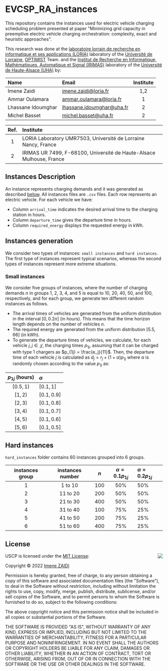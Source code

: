 # EVCSP_RA_instances
This repository contains the instances used for electric vehicle charging scheduling problem presented at paper "Minimizing grid capacity in preemptive electric vehicle charging orchestration: complexity, exact and heuristic approaches".

This research was done at the [laboratoire lorrain de recherche en informatique et ses applications (LORIA)](https://www.loria.fr/en/) laboratory of the [Université de Lorraine](https://www.univ-lorraine.fr/), [OPTIMIST](https://optimist.loria.fr/) Team. and the [Institut de Recherche en Informatique, Mathématiques, Automatique et Signal (IRIMAS)](https://www.irimas.uha.fr/) laboratory of the [Université de Haute-Alsace (UHA)](https://www.uha.fr/) by:

| Name                | Email                      | Institute |
|:--------------------|:---------------------------|:---------:|
| Imene Zaidi         | imene.zaidi@loria.fr       |    1,2    |
| Ammar Oulamara      | ammar.oulamara@loria.fr    |    1      |
| Lhassane Idoumghar  | lhassane.idoumghar@uha.fr  |    2      |
| Michel Basset       | michel.basset@uha.fr       |    2      |

| Ref. | Institute                                                            |
|:----:|:---------------------------------------------------------------------|
|  1   |  LORIA Laboratory UMR7503, Université de Lorraine Nancy, France      |
|  2   |  IRIMAS UR 7499, F-68100, Université de Haute-Alsace Mulhouse, France |


## Instances Description
An instance represents charging demands and it was generated as described [below](#instances-generation). All instances files are `.csv` files. Each row represents an electric vehicle. For each vehicle we have:
- Column `arrival_time` indicates the desired arrival time to the charging station in hours.
-  Column `departure_time` gives the departure time in hours.
-  Column `required_energy` displays the requested energy in kWh.


## Instances generation
We consider two types of instances: `small instances` and `hard instances`. The first type of instances represent typical scenarios, whereas the second types of instances represent more extreme situations.

### Small instances
We consider five groups of instances, where the number of charging demands $n$ in groups 1, 2, 3, 4, and 5 is equal to 10, 20, 40, 50, and 100, respectively, and for each group, we generate ten different random instances as follows.
- The arrival times of vehicles are generated from the uniform distribution in the interval  $[0, 0.2 n]$ (in hours). This means that the time horizon length depends on the number of vehicles $n$.  
 - The required energy are generated from the uniform distribution $[5.5, 66]$ (in kWh).
- To generate the departure times of vehicles, we  calculate, for each vehicle $j, j \in \mathcal{J}$, the charging times $p_{1j}$,  assuming that it can be charged with type 1 chargers as $p_{1j} = \frac{e_j}{11}$. Then, the departure time of each vehicle $j$ is calculated as $d_j = r_j  + (1+ \alpha) p_{1j}$ where $\alpha$ is randomly chosen according to the value $p_{1j}$ as:

|$p_{1j}$ (hours) |  $\alpha$ |
|:----:|:-----------------------|
| $[0.5, 1)$ | $[0.1, 1]$ |
|$[1, 2)$ | $[0.1, 0.9]$ |
| $[2,3)$ | $[0.1, 0.8]$ |
| $[3,4)$ | $[0.1, 0.7]$ |
| $[4,5)$ |  $[0.1, 0.6]$ |
| $[5,6)$ | $[0.1, 0.5]$|

 

## Hard instances
`hard_instances` folder contains 60 instances grouped into 6 groups.  

|instances group | instances number | $n$ | $\alpha =0.1 p_{1j}$  | $\alpha =0.2 p_{1j}$ |
|:--------------:|:----------------:|:---:|:---------------------:|:---------------------|
|1 | 1 to 10 | 100 | 50% | 50% |
|2 | 11 to 20 | 200 | 50% | 50% |
|3 | 21 to 30 | 400 | 50% | 50% |
|4 | 31 to 40 | 100 | 75% | 25% |
|5 | 41 to 50 | 200 | 75% | 25% |
|6 | 51 to 60 | 400 | 75% | 25% |


## License

<img align="right" src="http://opensource.org/trademarks/opensource/OSI-Approved-License-100x137.png">

USCP is licensed under the [MIT License](http://opensource.org/licenses/MIT):

Copyright &copy; 2022 [Imene ZAIDI](https://github.com/imyzz)

Permission is hereby granted, free of charge, to any person obtaining a copy of this software and associated documentation files (the "Software"), to deal in the Software without restriction, including without limitation the rights to use, copy, modify, merge, publish, distribute, sublicense, and/or sell copies of the Software, and to permit persons to whom the Software is furnished to do so, subject to the following conditions:

The above copyright notice and this permission notice shall be included in all copies or substantial portions of the Software.

THE SOFTWARE IS PROVIDED "AS IS", WITHOUT WARRANTY OF ANY KIND, EXPRESS OR IMPLIED, INCLUDING BUT NOT LIMITED TO THE WARRANTIES OF MERCHANTABILITY, FITNESS FOR A PARTICULAR PURPOSE AND NONINFRINGEMENT. IN NO EVENT SHALL THE AUTHORS OR COPYRIGHT HOLDERS BE LIABLE FOR ANY CLAIM, DAMAGES OR OTHER LIABILITY, WHETHER IN AN ACTION OF CONTRACT, TORT OR OTHERWISE, ARISING FROM, OUT OF OR IN CONNECTION WITH THE SOFTWARE OR THE USE OR OTHER DEALINGS IN THE SOFTWARE.
